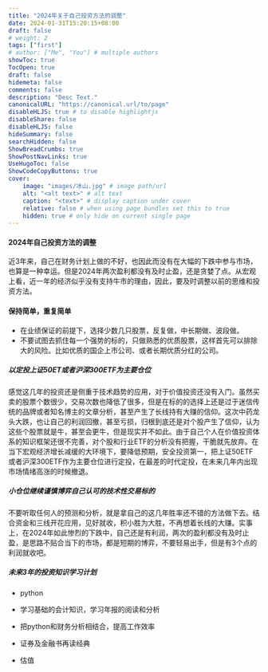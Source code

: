 ```yaml
---
title: "2024年关于自己投资方法的调整"
date: 2024-01-31T15:20:15+08:00
draft: false
# weight: 2
tags: ["first"]
# author: ["Me", "You"] # multiple authors
showToc: true
TocOpen: true
draft: false
hidemeta: false
comments: false
description: "Desc Text."
canonicalURL: "https://canonical.url/to/page"
disableHLJS: true # to disable highlightjs
disableShare: false
disableHLJS: false
hideSummary: false
searchHidden: false
ShowBreadCrumbs: true
ShowPostNavLinks: true
UseHugoToc: false
ShowCodeCopyButtons: true
cover:
    image: "images/冰山.jpg" # image path/url
    alt: "<alt text>" # alt text
    caption: "<text>" # display caption under cover
    relative: false # when using page bundles set this to true
    hidden: true # only hide on current single page
---
```


####  2024年自己投资方法的调整

近3年来，自己在财务计划上做的不好，也因此而没有在大幅的下跌中参与市场，也算是一种幸运。但是2024年两次盈利都没有及时止盈，还是贪婪了点。从宏观上看，近一年的经济似乎没有支持牛市的理由，因此，要及时调整以前的思维和投资方法。

#### 保持简单，重复简单

* 在业绩保证的前提下，选择少数几只股票，反复做，中长期做、波段做。
* 不要试图去抓住每一个强势的标的，只做熟悉的优质股票，这样首先可以排除大的风险。比如优质的国企上市公司、或者长期优质分红的公司。

##### 以定投上证50ET或者沪深300ETF为主要仓位

感觉这几年的投资还是侧重于技术趋势的应用，对于价值投资还没有入门。虽然买卖的股票个数很少，交易次数也降低了很多，但是在标的的选择上还是过于迷信传统的品牌或者知名博主的文章分析，甚至产生了长线持有大赚的信仰。这次中药龙头大跌，也让自己的利润回撤，甚至亏损，归根到底还是对个股产生了信仰，认为这些个股票就是牛，甚至会更牛，但是现实并不如此。由于自己个人在价值投资体系的知识框架还很不完善，对个股和行业ETF的分析没有把握，干脆就先放弃。在当下宏观经济增长减缓的大环境下，要降低预期，安全投资第一，把上证50ETF或者沪深300ETF作为主要仓位进行定投，在最差的时代定投，在未来几年内出现市场情绪高涨的时候撤退。

##### 小仓位继续谨慎博弈自己认可的技术性交易标的

不要听取任何人的预测和分析，就是拿自己的这几年胜率还不错的方法做下去。结合资金和三线开花应用，见好就收，积小胜为大胜，不再想着长线的大赚。实事上，在2024年如此惨烈的下跌中，自己还是有利润，两次的盈利都没有及时止盈，是思路不贴合当下的市场，都是短期的博弈，不要轻易出手，但是有3个点的利润就收吧。

##### 未来3年的投资知识学习计划

* python    
* 学习基础的会计知识，学习年报的阅读和分析
* 把python和财务分析相结合，提高工作效率
* 证券及金融书再读经典

* 估值
